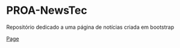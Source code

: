 # PROA-NewsTec
Repositório dedicado a uma página de notícias criada em bootstrap

[Page](https://gustavo-inacio.github.io/PROA-NewsTec/)
